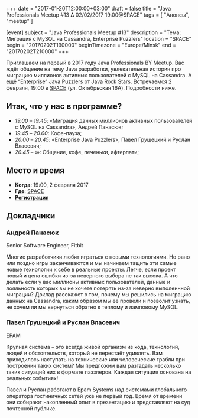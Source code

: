 
+++
date = "2017-01-20T12:00:00+03:00"
draft = false
title = "Java Professionals Meetup #13 ∆ 02/02/2017 19:00@SPACE"
tags = [
    "Анонсы", "meetup"
]

[event]
subject = "Java Professionals Meetup #13"
description = "Тема: Миграция c MySQL на Cassandra, Enterprise Puzzlers"
location = "SPACE"
begin = "20170202T190000"
beginTimezone = "Europe/Minsk"
end = "20170202T210000"
+++

Приглашаем на первый в 2017 году Java Professionals BY Meetup. Вас ждёт общение на тему Java разработки, увлекательная история про миграцию миллионов активных пользователей с MySQL на Cassandra. А ещё “Enterprise” Java Puzzlers от Java Rock Stars. Встречаемся 2 февраля, 19:00 в [SPACE](http://eventspace.by) (ул. Октябрьская 16А).
Подробности ниже.

<!--more-->

## Итак, что у нас в программе?

* _19.00_ – _19.45_: «Миграция данных миллионов активных пользователей с MySQL на Cassandra», Андрей Панасюк;
* _19.45_ – _20.00_: Кофе-пауза;
* _20.00_ – _20.45_: «Enterprise Java Puzzlers», Павел Грушецкий и Руслан Власевич;
* _20.45_ – ∞: Общение, кофе, печеньки, афтерпати;

## Место и время

* **Когда**: 19:00, 2 февраля 2017
* **Где**: [SPACE](http://eventspace.by)
* **[Регистрация](http://bit.ly/jprof_reg_13)**

## Докладчики

### Андрей Панасюк

Senior Software Engineer, Fitbit

Многие разработчики любят играться с новыми технологиями. Но рано или поздно игры заканчиваются и мы начинаем тащить эти самые новые технологии к себе в реальные проекты. Легче, если проект новый и цена ошибки из-за неверного выбора не так высока. А что делать если у вас миллионы активных пользователей, данные и лояльность которых вы не хочете потерять из-за неверно выполеннной миграции? Доклад расскажет о том, почему мы решились на миграцию данных на Cassandra, каким образом мы ее провели и позволит узнать, не хочем ли мы вернуться обратно к теплому и ламповому MySQL.

### Павел Грушецкий и Руслан Власевич

EPAM

Крупная система – это всегда живой организм из кода, технологий, людей и обстоятельств, который не перестаёт удивлять. Вам приходилось наступать на технические или человеческие грабли при построении таких систем? Мы предложим вам разгадать несколько таких ситуаций них в формате паззлеров. Каждая ситуация основана на реальных событиях!

Павел и Руслан работают в Epam Systems над системами глобального оператора гостиничных сетей уже не первый год. Время от времени они собирают накопленный опыт в презентацию и представляют на суд почтенной публике.
